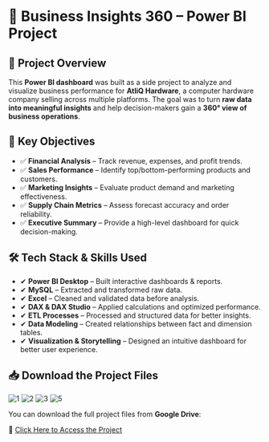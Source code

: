 # 🚀 Business Insights 360 – Power BI Project

## 📌 Project Overview
This **Power BI dashboard** was built as a side project to analyze and visualize business performance for **AtliQ Hardware**, a computer hardware company selling across multiple platforms. The goal was to turn **raw data into meaningful insights** and help decision-makers gain a **360° view of business operations**.

## 🎯 Key Objectives
- ✅ **Financial Analysis** – Track revenue, expenses, and profit trends.
- ✅ **Sales Performance** – Identify top/bottom-performing products and customers.
- ✅ **Marketing Insights** – Evaluate product demand and marketing effectiveness.
- ✅ **Supply Chain Metrics** – Assess forecast accuracy and order reliability.
- ✅ **Executive Summary** – Provide a high-level dashboard for quick decision-making.

## 🛠 Tech Stack & Skills Used
- ✔ **Power BI Desktop** – Built interactive dashboards & reports.
- ✔ **MySQL** – Extracted and transformed raw data.
- ✔ **Excel** – Cleaned and validated data before analysis.
- ✔ **DAX & DAX Studio** – Applied calculations and optimized performance.
- ✔ **ETL Processes** – Processed and structured data for better insights.
- ✔ **Data Modeling** – Created relationships between fact and dimension tables.
- ✔ **Visualization & Storytelling** – Designed an intuitive dashboard for better user experience.


## 📥 Download the Project Files
![1](https://github.com/user-attachments/assets/c7c19c39-2f08-4a0b-a5c9-a37ae321696e)
![2](https://github.com/user-attachments/assets/4ae61cc2-9948-4588-b0e0-caa5c900fbf0)
![3](https://github.com/user-attachments/assets/1b9cf9fe-3594-41ee-9932-9b6e637a9b42)
![5](https://github.com/user-attachments/assets/57e9c684-8543-46bd-8756-b56e7751df07)


You can download the full project files from **Google Drive**:

🔗 [Click Here to Access the Project](https://drive.google.com/file/d/1GUq66RVaHjmHvjArwbHx3jbuGZqnWG3y/view?usp=sharing)
